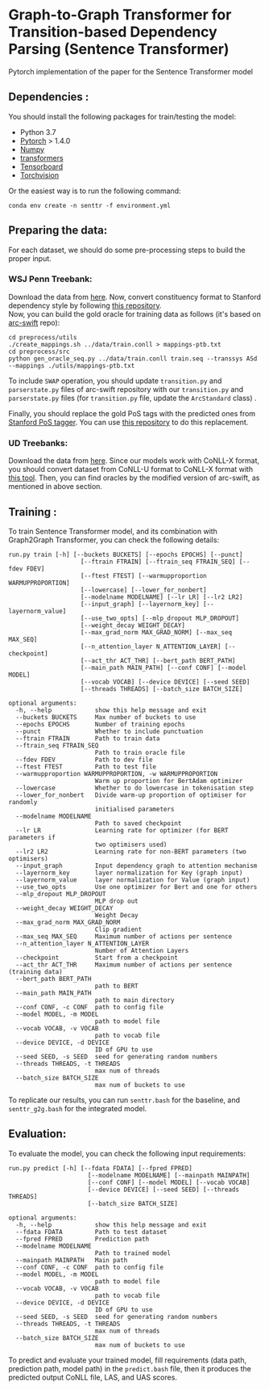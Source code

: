 # Graph-to-Graph Transformer for Transition-based Dependency Parsing (Sentence Transformer)

Pytorch implementation of the paper for the Sentence Transformer model

## Dependencies : 
You should install the following packages for train/testing the model: 
- Python 3.7
- [Pytorch](https://pytorch.org/) > 1.4.0 
- [Numpy](https://numpy.org/)
- [transformers](https://github.com/huggingface/transformers)
- [Tensorboard](https://www.tensorflow.org/guide/summaries_and_tensorboard)
- [Torchvision](https://pytorch.org/)

Or the easiest way is to run the following command:  
```
conda env create -n senttr -f environment.yml
```

## Preparing the data:
For each dataset, we should do some pre-processing steps to build the proper input.
### WSJ Penn Treebank:
Download the data from [here](https://catalog.ldc.upenn.edu/LDC99T42). 
Now, convert constituency format to Stanford dependency style by following 
[this repository](https://github.com/hankcs/TreebankPreprocessing).  
Now, you can build the gold oracle for training data as follows (it's based on [arc-swift](https://github.com/qipeng/arc-swift) repo):  

```
cd preprocess/utils
./create_mappings.sh ../data/train.conll > mappings-ptb.txt
cd preprocess/src
python gen_oracle_seq.py ../data/train.conll train.seq --transsys ASd --mappings ./utils/mappings-ptb.txt
```
To include `SWAP` operation, you should update `transition.py` and `parserstate.py` files of arc-swift repository with our `transition.py` and `parserstate.py` files (for `transition.py` file, update the `ArcStandard` class) .  

Finally, you should replace the gold PoS tags with the predicted ones from [Stanford PoS tagger](https://nlp.stanford.edu/software/tagger.shtml).
You can use [this repository](https://github.com/shuoyangd/hoolock) to do this replacement.

### UD Treebanks:

Download the data from [here](http://hdl.handle.net/11234/1-2895). 
Since our models work with CoNLL-X format, you should convert dataset from CoNLL-U format to CoNLL-X format with [this tool](https://github.com/alirezamshi/G2GTr/blob/master/senttr/conllu_to_conllx_no_underline.pl). Then, you can find oracles by the modified version of arc-swift, as mentioned in above section.
## Training :

To train Sentence Transformer model, and its combination with Graph2Graph Transformer, you can check the following details:  

```
run.py train [-h] [--buckets BUCKETS] [--epochs EPOCHS] [--punct]
                    [--ftrain FTRAIN] [--ftrain_seq FTRAIN_SEQ] [--fdev FDEV]
                    [--ftest FTEST] [--warmupproportion WARMUPPROPORTION]
                    [--lowercase] [--lower_for_nonbert]
                    [--modelname MODELNAME] [--lr LR] [--lr2 LR2]
                    [--input_graph] [--layernorm_key] [--layernorm_value]
                    [--use_two_opts] [--mlp_dropout MLP_DROPOUT]
                    [--weight_decay WEIGHT_DECAY]
                    [--max_grad_norm MAX_GRAD_NORM] [--max_seq MAX_SEQ]
                    [--n_attention_layer N_ATTENTION_LAYER] [--checkpoint]
                    [--act_thr ACT_THR] [--bert_path BERT_PATH]
                    [--main_path MAIN_PATH] [--conf CONF] [--model MODEL]
                    [--vocab VOCAB] [--device DEVICE] [--seed SEED]
                    [--threads THREADS] [--batch_size BATCH_SIZE]

optional arguments:
  -h, --help            show this help message and exit
  --buckets BUCKETS     Max number of buckets to use
  --epochs EPOCHS       Number of training epochs
  --punct               Whether to include punctuation
  --ftrain FTRAIN       Path to train data
  --ftrain_seq FTRAIN_SEQ
                        Path to train oracle file
  --fdev FDEV           Path to dev file
  --ftest FTEST         Path to test file
  --warmupproportion WARMUPPROPORTION, -w WARMUPPROPORTION
                        Warm up proportion for BertAdam optimizer
  --lowercase           Whether to do lowercase in tokenisation step
  --lower_for_nonbert   Divide warm-up proportion of optimiser for randomly
                        initialised parameters
  --modelname MODELNAME
                        Path to saved checkpoint
  --lr LR               Learning rate for optimizer (for BERT parameters if
                        two optimisers used)
  --lr2 LR2             Learning rate for non-BERT parameters (two optimisers)
  --input_graph         Input dependency graph to attention mechanism
  --layernorm_key       layer normalization for Key (graph input)
  --layernorm_value     layer normalization for Value (graph input)
  --use_two_opts        Use one optimizer for Bert and one for others
  --mlp_dropout MLP_DROPOUT
                        MLP drop out
  --weight_decay WEIGHT_DECAY
                        Weight Decay
  --max_grad_norm MAX_GRAD_NORM
                        Clip gradient
  --max_seq MAX_SEQ     Maximum number of actions per sentence
  --n_attention_layer N_ATTENTION_LAYER
                        Number of Attention Layers
  --checkpoint          Start from a checkpoint
  --act_thr ACT_THR     Maximum number of actions per sentence (training data)
  --bert_path BERT_PATH
                        path to BERT
  --main_path MAIN_PATH
                        path to main directory
  --conf CONF, -c CONF  path to config file
  --model MODEL, -m MODEL
                        path to model file
  --vocab VOCAB, -v VOCAB
                        path to vocab file
  --device DEVICE, -d DEVICE
                        ID of GPU to use
  --seed SEED, -s SEED  seed for generating random numbers
  --threads THREADS, -t THREADS
                        max num of threads
  --batch_size BATCH_SIZE
                        max num of buckets to use
```

To replicate our results, you can run ```senttr.bash``` for the baseline, and ```senttr_g2g.bash``` for the integrated model.  

## Evaluation:

To evaluate the model, you can check the following input requirements:  

```
run.py predict [-h] [--fdata FDATA] [--fpred FPRED]
                      [--modelname MODELNAME] [--mainpath MAINPATH]
                      [--conf CONF] [--model MODEL] [--vocab VOCAB]
                      [--device DEVICE] [--seed SEED] [--threads THREADS]
                      [--batch_size BATCH_SIZE]

optional arguments:
  -h, --help            show this help message and exit
  --fdata FDATA         Path to test dataset
  --fpred FPRED         Prediction path
  --modelname MODELNAME
                        Path to trained model
  --mainpath MAINPATH   Main path
  --conf CONF, -c CONF  path to config file
  --model MODEL, -m MODEL
                        path to model file
  --vocab VOCAB, -v VOCAB
                        path to vocab file
  --device DEVICE, -d DEVICE
                        ID of GPU to use
  --seed SEED, -s SEED  seed for generating random numbers
  --threads THREADS, -t THREADS
                        max num of threads
  --batch_size BATCH_SIZE
                        max num of buckets to use
```

To predict and evaluate your trained model, fill requirements (data path, prediction path, model path) in the ```predict.bash``` file, then it
produces the predicted output CoNLL file, LAS, and UAS scores.  
